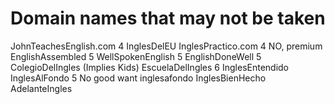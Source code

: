 # Domain names that may not be taken
JohnTeachesEnglish.com  4
InglesDelEU
InglesPractico.com      4  NO, premium
EnglishAssembled        5
WellSpokenEnglish       5
EnglishDoneWell         5
ColegioDelIngles (Implies Kids)
EscuelaDelIngles        6
InglesEntendido
InglesAlFondo           5  No good want inglesafondo
InglesBienHecho
AdelanteIngles


